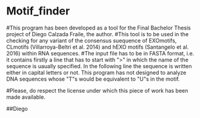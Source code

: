 # Motif_finder
#This program has been developed as a tool for the Final Bachelor Thesis project of Diego Calzada Fraile, the author. 
#This tool is to be used in the checking for any variant of the consensus suequence of EXOmotifs, CLmotifs (Villarroya-Beltri et al. 2014) and hEXO motifs (Santangelo et al. 2016) within RNA sequences. 
#The input file has to be in FASTA format, i.e. it contains firstly a line that has to start with ">" in which the name of the sequence is uaually specified. In the following line the sequence is written either in capital letters or not. This program has not designed to analyze DNA sequences whose "T"s would be equivalent to "U"s in the motif.

#Please, do respect the license under which this piece of work has been made available.

##Diego

